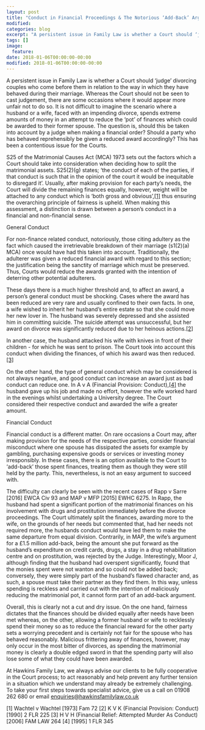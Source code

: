 ```yaml
---
layout: post
title: "Conduct in Financial Proceedings & The Notorious ‘Add-Back’ Argument"
modified:
categories: blog
excerpt: "A persistent issue in Family Law is whether a Court should ‘judge’ divorcing couples who come before them in relation to the way in which they have behaved during their marriage. Whereas the Court should not be seen to cast judgement, there are some occasions where it would appear more unfair not to do so."
tags: []
image:
  feature:
date: 2018-01-06T00:00:00-00:00
modified: 2018-01-06T00:00:00-00:00
---
```


A persistent issue in Family Law is whether a Court should ‘judge’ divorcing couples who come before them in relation to the way in which they have behaved during their marriage. Whereas the Court should not be seen to cast judgement, there are some occasions where it would appear more unfair not to do so. It is not difficult to imagine the scenario where a husband or a wife, faced with an impending divorce, spends extreme amounts of money in an attempt to reduce the ‘pot’ of finances which could be awarded to their former spouse. The question is, should this be taken into account by a judge when making a financial order? Should a party who has behaved reprehensibly be given a reduced award accordingly? This has been a contentious issue for the Courts.

S25 of the Matrimonial Causes Act (MCA) 1973 sets out the factors which a Court should take into consideration when deciding how to split the matrimonial assets. S25(2)(g) states; ‘the conduct of each of the parties, if that conduct is such that in the opinion of the court it would be inequitable to disregard it’. Usually, after making provision for each party’s needs, the Court will divide the remaining finances equally, however, weight will be attached to any conduct which is ‘both gross and obvious’,[[1]](#1) thus ensuring the overarching principle of fairness is upheld. When making this assessment, a distinction is drawn between a person’s conduct in a financial and non-financial sense.

General Conduct

For non-finance related conduct, notoriously, those citing adultery as the fact which caused the irretrievable breakdown of their marriage (s1(2)(a) MCA) once would have had this taken into account. Traditionally, the adulterer was given a reduced financial award with regard to this section; the justification being the sanctity of marriage which must be preserved. Thus, Courts would reduce the awards granted with the intention of deterring other potential adulterers. 

These days there is a much higher threshold and, to affect an award, a person’s general conduct must be shocking. Cases where the award has been reduced are very rare and usually confined to their own facts. In one, a wife wished to inherit her husband’s entire estate so that she could move her new lover in. The husband was severely depressed and she assisted him in committing suicide. The suicide attempt was unsuccessful, but her award on divorce was significantly reduced due to her heinous actions.[[2]](#2) 

In another case, the husband attacked his wife with knives in front of their children - for which he was sent to prison. The Court took into account this conduct when dividing the finances, of which his award was then reduced.[[3]](#3) 

On the other hand, the type of general conduct which may be considered is not always negative, and good conduct can increase an award just as bad conduct can reduce one. In A v A (Financial Provision: Conduct),[[4]](#4) the husband gave up his job and made no effort, however the wife worked hard in the evenings whilst undertaking a University degree. The Court considered their respective conduct and awarded the wife a greater amount.

Financial Conduct
 
Financial conduct is a different matter. On rare occasions a Court may, after making provision for the needs of the respective parties, consider financial misconduct where one spouse has dissipated the assets for example by gambling, purchasing expensive goods or services or investing money irresponsibly. In these cases, there is an option available to the Court to ‘add-back’ those spent finances, treating them as though they were still held by the party. This, nevertheless, is not an easy argument to succeed with.

The difficulty can clearly be seen with the recent cases of Rapp v Sarre [2016] EWCA Civ 93 and MAP v MFP [2015] EWHC 6275. In Rapp, the husband had spent a significant portion of the matrimonial finances on his involvement with drugs and prostitution immediately before the divorce proceedings. The Court ultimately split the finances, awarding more to the wife, on the grounds of her needs but commented that, had her needs not required more, the husbands conduct would have led them to make the same departure from equal division. 
Contrarily, in MAP, the wife’s argument for a £1.5 million add-back, being the amount she put forward as the husband’s expenditure on credit cards, drugs, a stay in a drug rehabilitation centre and on prostitution, was rejected by the Judge. Interestingly, Moor J, although finding that the husband had overspent significantly, found that the monies spent were not wanton and so could not be added back; conversely, they were simply part of the husband’s flawed character and, as such, a spouse must take their partner as they find them. In this way, unless spending is reckless and carried out with the intention of maliciously reducing the matrimonial pot, it cannot form part of an add-back argument.


Overall, this is clearly not a cut and dry issue. On the one hand, fairness dictates that the finances should be divided equally after needs have been met whereas, on the other, allowing a former husband or wife to recklessly spend their money so as to reduce the financial reward for the other party sets a worrying precedent and is certainly not fair for the spouse who has behaved reasonably. Malicious frittering away of finances, however, may only occur in the most bitter of divorces, as spending the matrimonial money is clearly a double edged sword in that the spending party will also lose some of what they could have been awarded. 

At Hawkins Family Law, we always advise our clients to be fully cooperative in the Court process; to act reasonably and help prevent any further tension in a situation which we understand may already be extremely challenging. To take your first steps towards specialist advice, give us a call on 01908 262 680 or email enquiries@hawkinsfamilylaw.co.uk

 



<a name="1">[1]</a> Wachtel v Wachtel [1973] Fam 72
<a name="2">[2]</a> K V K (Financial Provision: Conduct) [1990] 2 FLR 225
<a name="3">[3]</a> H V H (Financial Relief: Attempted Murder As Conduct) [2006] FAM LAW 264
<a name="4">[4]</a> [1995] 1 FLR 345    